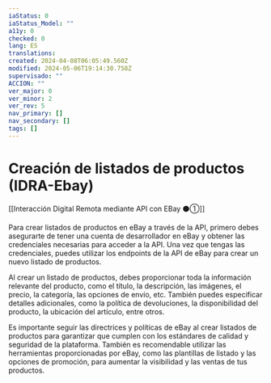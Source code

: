 ```yaml
---
iaStatus: 0
iaStatus_Model: ""
a11y: 0
checked: 0
lang: ES
translations: 
created: 2024-04-08T06:05:49.560Z
modified: 2024-05-06T19:14:30.758Z
supervisado: ""
ACCION: ""
ver_major: 0
ver_minor: 2
ver_rev: 5
nav_primary: []
nav_secondary: []
tags: []
---
```

# Creación de listados de productos (IDRA-Ebay)

[[Interacción Digital Remota mediante API con EBay ⚫①]]

Para crear listados de productos en eBay a través de la API, primero debes asegurarte de tener una cuenta de desarrollador en eBay y obtener las credenciales necesarias para acceder a la API. Una vez que tengas las credenciales, puedes utilizar los endpoints de la API de eBay para crear un nuevo listado de productos.

Al crear un listado de productos, debes proporcionar toda la información relevante del producto, como el título, la descripción, las imágenes, el precio, la categoría, las opciones de envío, etc. También puedes especificar detalles adicionales, como la política de devoluciones, la disponibilidad del producto, la ubicación del artículo, entre otros.

Es importante seguir las directrices y políticas de eBay al crear listados de productos para garantizar que cumplen con los estándares de calidad y seguridad de la plataforma. También es recomendable utilizar las herramientas proporcionadas por eBay, como las plantillas de listado y las opciones de promoción, para aumentar la visibilidad y las ventas de tus productos.
